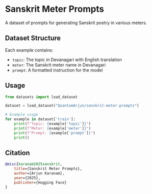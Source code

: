 # Sanskrit Meter Prompts

A dataset of prompts for generating Sanskrit poetry in various meters.

## Dataset Structure

Each example contains:
- `topic`: The topic in Devanagari with English translation
- `meter`: The Sanskrit meter name in Devanagari
- `prompt`: A formatted instruction for the model

## Usage

```python
from datasets import load_dataset

dataset = load_dataset("QuantumArjun/sanskrit-meter-prompts")

# Example usage
for example in dataset['train']:
    print(f"Topic: {example['topic']}")
    print(f"Meter: {example['meter']}")
    print(f"Prompt: {example['prompt']}")
    print()
```

## Citation

```bibtex
@misc{karanam2025sanskrit,
    title={Sanskrit Meter Prompts},
    author={Arjun Karanam},
    year={2025},
    publisher={Hugging Face}
}
```
